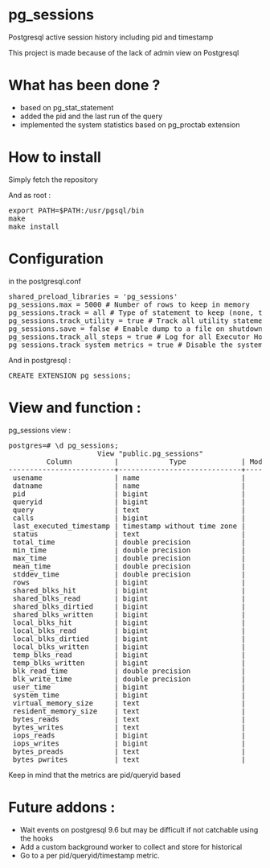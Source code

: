 # pg_sessions
Postgresql active session history including pid and timestamp

This project is made because of the lack of admin view on Postgresql

# What has been done ?
* based on pg_stat_statement
* added the pid and the last run of the query
* implemented the system statistics based on pg_proctab extension

# How to install

Simply fetch the repository

And as root : 
<pre>
export PATH=$PATH:/usr/pgsql/bin
make
make install
</pre>

# Configuration

in the postgresql.conf
<pre>
shared_preload_libraries = 'pg_sessions'
pg_sessions.max = 5000 # Number of rows to keep in memory
pg_sessions.track = all # Type of statement to keep (none, top, all)
pg_sessions.track_utility = true # Track all utility statements (CREATE, FUNCTIONS...)
pg_sessions.save = false # Enable dump to a file on shutdown
pg_sessions.track_all_steps = true # Log for all Executor Hooks (small overhead but gives you an incremental view of the query consumtion)
pg_sessions.track_system_metrics = true # Disable the system metrics
</pre>

And in postgresql : 
<pre>
CREATE EXTENSION pg_sessions;
</pre>

# View and function :

pg_sessions view :
<pre>
postgres=# \d pg_sessions;
                     View "public.pg_sessions"
         Column          |            Type             | Modifiers 
-------------------------+-----------------------------+-----------
 usename                 | name                        | 
 datname                 | name                        | 
 pid                     | bigint                      | 
 queryid                 | bigint                      | 
 query                   | text                        | 
 calls                   | bigint                      | 
 last_executed_timestamp | timestamp without time zone | 
 status                  | text                        | 
 total_time              | double precision            | 
 min_time                | double precision            | 
 max_time                | double precision            | 
 mean_time               | double precision            | 
 stddev_time             | double precision            | 
 rows                    | bigint                      | 
 shared_blks_hit         | bigint                      | 
 shared_blks_read        | bigint                      | 
 shared_blks_dirtied     | bigint                      | 
 shared_blks_written     | bigint                      | 
 local_blks_hit          | bigint                      | 
 local_blks_read         | bigint                      | 
 local_blks_dirtied      | bigint                      | 
 local_blks_written      | bigint                      | 
 temp_blks_read          | bigint                      | 
 temp_blks_written       | bigint                      | 
 blk_read_time           | double precision            | 
 blk_write_time          | double precision            | 
 user_time               | bigint                      | 
 system_time             | bigint                      | 
 virtual_memory_size     | text                        | 
 resident_memory_size    | text                        | 
 bytes_reads             | text                        | 
 bytes_writes            | text                        | 
 iops_reads              | bigint                      | 
 iops_writes             | bigint                      | 
 bytes_preads            | text                        | 
 bytes_pwrites           | text                        | 
</pre>

Keep in mind that the metrics are pid/queryid based



# Future addons :
* Wait events on postgresql 9.6 but may be difficult if not catchable using the hooks
* Add a custom background worker to collect and store for historical
* Go to a per pid/queryid/timestamp metric.
